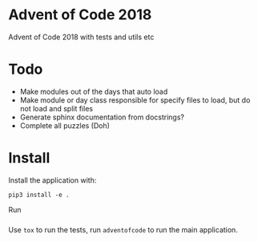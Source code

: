 Advent of Code 2018
===================

Advent of Code 2018 with tests and utils etc

Todo
====

- Make modules out of the days that auto load
- Make module or day class responsible for specify files to load, but do not load and split files
- Generate sphinx documentation from docstrings? 
- Complete all puzzles (Doh)

Install
=======

Install the application with:

```
pip3 install -e .
```

Run
###

Use `tox` to run the tests, run `adventofcode` to run the main application.
